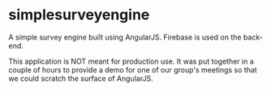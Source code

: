 simplesurveyengine
==================

A simple survey engine built using AngularJS. Firebase is used on the back-end.

This application is NOT meant for production use. It was put together in a couple of hours to provide a demo for one of our group's meetings so that we could scratch the surface of AngularJS.
